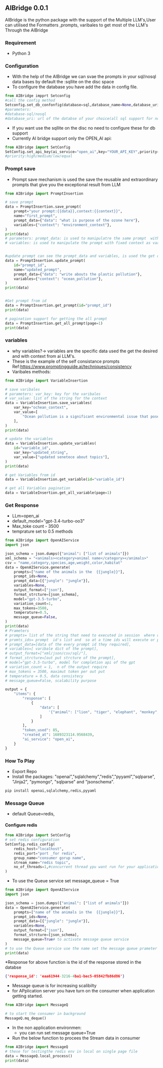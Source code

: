 ## AIBridge 0.0.1 ##

AIBridge is the python package with the support of the Multiple LLM's,User can utilised the Formatters ,prompts, varibales to get most of the LLM's Through the AIBridge

### Requirement ###
 * Python 3

### Configuration ###
* With the help of the  AIBridge we can svae the prompts in your sql/nosql data bases by default the :sqllite on the disc space
* To configure the database  you have add the data in config file. 
```python
from AIBridge impprt Setconfig
#call the config method
Setconfig.set_db_confonfig(database=sql,database_name=None,database_uri=None)
#parameters:
#database-sql/nosql
#database_uri: url of the databse of your choice(all sql support for no sql(Mongo))
```
* If you want use the sqllite on the disc no need to configure these for db support
* Currently AI bridge support only the OPEN_AI api:
```python
from AIBridge import SetConfig
SetConfig.set_api_key(ai_service="open_ai",key="YOUR_API_KEY",priority="high")
#priority:high/medium/low/equal
```
### Prompt save ###
* Prompt save mechanism is used the save the reusable and extraordinary prompts that give you the exceptional result from LLM
```python
from AIBridge import PromptInsertion

# save prompt
data = PromptInsertion.save_prompt(
    prompt="your prompt:{{data}},context:{{context}}",
    name="first_prompt",
    prompt_data={"data": "what is purpose of the ozone here"},
    variables={"context": "environment_context"},
)
print(data)
# parameters: prompt_data: is used to manipulatre the same prompt  with diffrent context at realtime
# variables: is used to manipulate the prompt with fixed context as varibales is a specific data


#update prompt can see the prompt_data and variables, is used the get diffrent output from same prompt
data = PromptInsertion.update_prompt(
    id="prompt_id",
    name="updated_prompt",
    prompt_data={"data": "write abouts the plastic pollution"},
    variables={"context": "ocean_pollution"},
)
print(data)


#Get prompt from id
data = PromptInsertion.get_prompt(id="prompt_id")
print(data)

# pagination support for getting the all prompt
data = PromptInsertion.get_all_prompt(page=1)
print(data)
```
### variables ###
* why variables?-> variables are the specific data used the get the desired and with context from ai LLM's.
* These is the example of the self consistance prompts Ref:https://www.promptingguide.ai/techniques/consistency
* Varibales methods:
```python
from AIBridge import VariableInsertion

# save varibales
# parameters: var_key: key for the varibales
# var_value: list of the string for the context
data = VariableInsertion.save_variables(
    var_key="ochean_context",
    var_value=[
        "Ocean pollution is a significant environmental issue that poses a threat to marine life and ecosystems"
    ],
)
print(data)

# update the variables
data = VariableInsertion.update_variables(
    id="variable_id",
    var_key="updated_string",
    var_value=["updated senetece about topics"],
)
print(data)

# get Variables from id
data = VariableInsertion.get_variable(id="variable_id")

# get all Variables pagination
data = VariableInsertion.get_all_variable(page=1)

```

### Get Response ###
* LLm=open_ai
* default_model="gpt-3.4-turbo-oo3"
* Max_toke count - 3500
* temprature set to 0.5
methods
```python
from AIBridge import OpenAIService
import json

json_schema = json.dumps({"animal": ["list of animals"]})
xml_schema = "<animals><category>animal name</category></animals>"
csv = "name,category,species,age,weight,color,habitat"
data = OpenAIService.generate(
    prompts=["name of the animals in the  {{jungle}}"],
    prompt_ids=None,
    prompt_data=[{"jungle": "jungle"}],
    variables=None,
    output_format=["json"],
    format_strcture=[json_schema],
    model="gpt-3.5-turbo",
    variation_count=1,
    max_tokens=3500,
    temperature=0.5,
    message_queue=False,
)
print(data)
# Prameters
# prompts= list of the string that need to executed in session  where output id dependant on each other,
# promts_ids= prompt  id's list and  so at a time ids will execute or prompts,
# prompt_data=[data of the every prompt id they required],
# variables=[ varibale dict of the prompt],
# output_format=["xml/json/csv/sql/"],
# format_strcture=[out put strcture of the prompt],
# model="gpt-3.5-turbo", model for completion api of the gpt
# variation_count = 1,  n of the output require
# max_tokens = 3500, maximut token per out put
# temperature = 0.5, data consistecy
# message_queue=False, scalability purpose

output = {
    "items": {
        "response": [
            {
                "data": [
                    '{"animal": ["lion", "tiger", "elephant", "monkey", "snake", "gorilla", "leopard", "crocodile", "jaguar", "giraffe"]}'
                ]
            }
        ],
        "token_used": 85,
        "created_at": 1689323114.9568439,
        "ai_service": "open_ai",
    }
}

```

### How To Play ###
* Export Repo
* Install the packages: "openai","sqlalchemy","redis","pyyaml","sqlparse", "Jinja2", "pymongo", "sqlparse" and "jsonschema".
```python
pip install openai,sqlalchemy,redis,pyyaml
```
### Message Queue ###
* default Queue=redis,
#### Configure redis #####
```python
from AIBridge import SetConfig
# set redis configuration
SetConfig.redis_config(
    redis_host="localhost",
    redis_port="port _for redis",
    group_name="consumer gorup name",
    stream_name="redis topic",
    no_of_threads=1,#concurrent thread ypu want run for your application
)
```
* To use the Queue service set message_queue = True 
```python
from AIBridge import OpenAIService
import json

json_schema = json.dumps({"animal": ["list of animals"]})
data = OpenAIService.generate(
    prompts=["name of the animals in the  {{jungle}}"],
    prompt_ids=None,
    prompt_data=[{"jungle": "jungle"}],
    variables=None,
    output_format=["json"],
    format_strcture=[json_schema],
    message_queue=True# to activate message queue service
)
# to use the Queue service use the name set the message queue prameter = True
print(data)
```
*Response for above function is the id of the response stored in the  databse
```json
{'response_id': 'eaa61944-3216-4ba1-bec5-05842fb86d86'}
```
* Message queue is for increasing scalibilty
* for APplication server you have turn on the consumer when application getting started.
```python
from AIBridge import MessageQ

# to start the consumer in background 
MessageQ.mq_deque()
```
* In the non application environmen:
    * you can run set message queue=True
* Run the below function to procees the Stream data in consumer
```python
from AIBridge import MessageQ
# these for testingthe redis env in local on single page file
data = MessageQ.local_process()
print(data)
```







